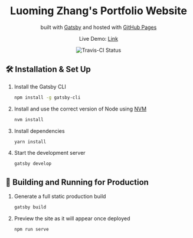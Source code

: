 <h1 align="center">
  Luoming Zhang's Portfolio Website
</h1>
<p align="center">
  built with <a href="https://www.gatsbyjs.org/" target="_blank">Gatsby</a> and hosted with <a href="https://pages.github.com/" target="_blank">GitHub Pages</a>
</p>
<p align="center">
  Live Demo:
  <a href="https://lokissue.github.io/Portfolio_website/" target="_blank">
    Link
  </a>
</p>
<p align="center">
  <a>
    <img src="https://travis-ci.com/lokissue/Portfolio_website.svg?branch=master" alt="Travis-CI Status" />
  </a>
</p>

## 🛠 Installation & Set Up

1. Install the Gatsby CLI

   ```sh
   npm install -g gatsby-cli
   ```

2. Install and use the correct version of Node using [NVM](https://github.com/nvm-sh/nvm)

   ```sh
   nvm install
   ```

3. Install dependencies

   ```sh
   yarn install
   ```

4. Start the development server

   ```sh
   gatsby develop
   ```

## 🚀 Building and Running for Production

1. Generate a full static production build

   ```sh
   gatsby build
   ```

1. Preview the site as it will appear once deployed

   ```sh
   npm run serve
  ```
